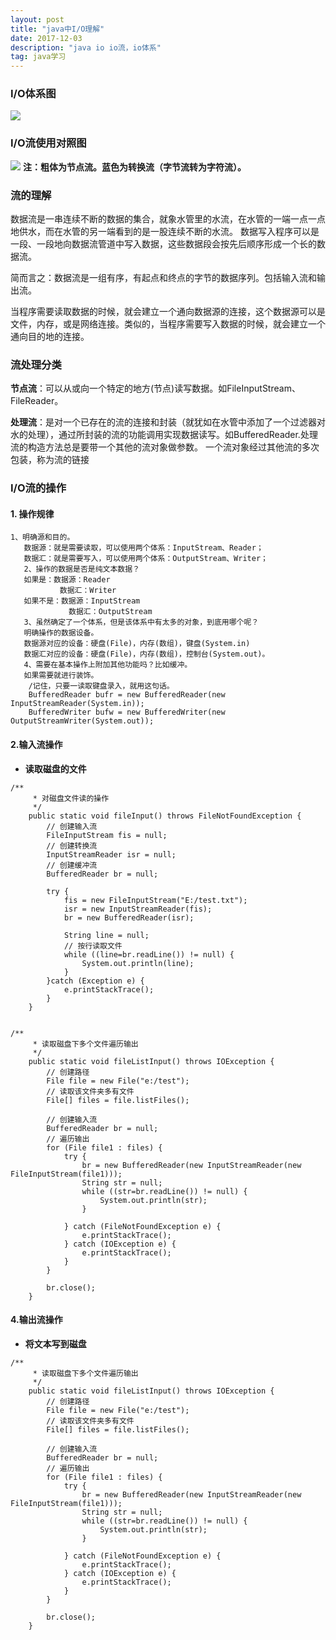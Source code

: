 ```yaml
---
layout: post
title: "java中I/O理解"
date: 2017-12-03
description: "java io io流，io体系"
tag: java学习
---
```


### I/O体系图

![](https://javage.github.io/images/blog/io体系.png)

### I/O流使用对照图

![](https://javage.github.io/images/blog/io流对照.png)
**注：粗体为节点流。蓝色为转换流（字节流转为字符流）。**

### 流的理解

数据流是一串连续不断的数据的集合，就象水管里的水流，在水管的一端一点一点地供水，而在水管的另一端看到的是一股连续不断的水流。
数据写入程序可以是一段、一段地向数据流管道中写入数据，这些数据段会按先后顺序形成一个长的数据流。

简而言之：数据流是一组有序，有起点和终点的字节的数据序列。包括输入流和输出流。

当程序需要读取数据的时候，就会建立一个通向数据源的连接，这个数据源可以是文件，内存，或是网络连接。类似的，当程序需要写入数据的时候，就会建立一个通向目的地的连接。

### 流处理分类

**节点流**：可以从或向一个特定的地方(节点)读写数据。如FileInputStream、FileReader。

**处理流**：是对一个已存在的流的连接和封装（就犹如在水管中添加了一个过滤器对水的处理），通过所封装的流的功能调用实现数据读写。如BufferedReader.处理流的构造方法总是要带一个其他的流对象做参数。
一个流对象经过其他流的多次包装，称为流的链接

### I/O流的操作

#### 1. 操作规律

    1、明确源和目的。
       数据源：就是需要读取，可以使用两个体系：InputStream、Reader；
       数据汇：就是需要写入，可以使用两个体系：OutputStream、Writer；
       2、操作的数据是否是纯文本数据？
       如果是：数据源：Reader
               数据汇：Writer 
       如果不是：数据源：InputStream
                 数据汇：OutputStream
       3、虽然确定了一个体系，但是该体系中有太多的对象，到底用哪个呢？
       明确操作的数据设备。
       数据源对应的设备：硬盘(File)，内存(数组)，键盘(System.in)
       数据汇对应的设备：硬盘(File)，内存(数组)，控制台(System.out)。
       4、需要在基本操作上附加其他功能吗？比如缓冲。
       如果需要就进行装饰。
        /记住，只要一读取键盘录入，就用这句话。
        BufferedReader bufr = new BufferedReader(new InputStreamReader(System.in));
        BufferedWriter bufw = new BufferedWriter(new OutputStreamWriter(System.out));

#### 2.输入流操作

- **读取磁盘的文件**
<!--lang:java-->
    /**
         * 对磁盘文件读的操作
         */
        public static void fileInput() throws FileNotFoundException {
            // 创建输入流
            FileInputStream fis = null;
            // 创建转换流
            InputStreamReader isr = null;
            // 创建缓冲流
            BufferedReader br = null;
    
            try {
                fis = new FileInputStream("E:/test.txt");
                isr = new InputStreamReader(fis);
                br = new BufferedReader(isr);
    
                String line = null;
                // 按行读取文件
                while ((line=br.readLine()) != null) {
                    System.out.println(line);
                }
            }catch (Exception e) {
                e.printStackTrace();
            }
        }
    

    /**
         * 读取磁盘下多个文件遍历输出
         */
        public static void fileListInput() throws IOException {
            // 创建路径
            File file = new File("e:/test");
            // 读取该文件夹多有文件
            File[] files = file.listFiles();
    
            // 创建输入流
            BufferedReader br = null;
            // 遍历输出
            for (File file1 : files) {
                try {
                    br = new BufferedReader(new InputStreamReader(new FileInputStream(file1)));
                    String str = null;
                    while ((str=br.readLine()) != null) {
                        System.out.println(str);
                    }
    
                } catch (FileNotFoundException e) {
                    e.printStackTrace();
                } catch (IOException e) {
                    e.printStackTrace();
                }
            }
    
            br.close();
        }
#### 4.输出流操作
- **将文本写到磁盘**
<!--lang:java-->
    /**
         * 读取磁盘下多个文件遍历输出
         */
        public static void fileListInput() throws IOException {
            // 创建路径
            File file = new File("e:/test");
            // 读取该文件夹多有文件
            File[] files = file.listFiles();
    
            // 创建输入流
            BufferedReader br = null;
            // 遍历输出
            for (File file1 : files) {
                try {
                    br = new BufferedReader(new InputStreamReader(new FileInputStream(file1)));
                    String str = null;
                    while ((str=br.readLine()) != null) {
                        System.out.println(str);
                    }
    
                } catch (FileNotFoundException e) {
                    e.printStackTrace();
                } catch (IOException e) {
                    e.printStackTrace();
                }
            }
    
            br.close();
        }
        
        